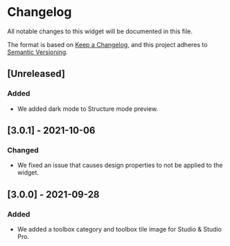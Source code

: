 # Changelog
All notable changes to this widget will be documented in this file.

The format is based on [Keep a Changelog](https://keepachangelog.com/en/1.0.0/), and this project adheres to [Semantic Versioning](https://semver.org/spec/v2.0.0.html).

## [Unreleased]

### Added
- We added dark mode to Structure mode preview.

## [3.0.1] - 2021-10-06

### Changed
- We fixed an issue that causes design properties to not be applied to the widget.

## [3.0.0] - 2021-09-28

### Added
- We added a toolbox category and toolbox tile image for Studio & Studio Pro.


